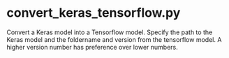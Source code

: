 # convert_keras_tensorflow.py
Convert a Keras model into a Tensorflow model. Specify the path to the Keras model and the foldername and version from the tensorflow model. A higher version number has preference over lower numbers.
